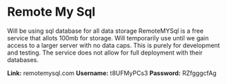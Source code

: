 # Remote My Sql

Will be using sql database for all data storage
RemoteMYSql is a free service that allots 100mb for storage. Will temporarily use until we gain access to a larger server with no data caps.
This is purely for development and testing. The service does not allow for full deployment with their databases.

**Link:** remotemysql.com
**Username:** t8UFMyPCs3
**Password:** RZfgggcfAg